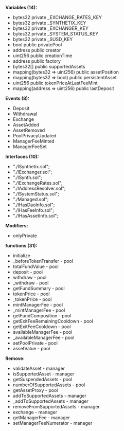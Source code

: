 **Variables (14):**
- bytes32 private _EXCHANGE_RATES_KEY
- bytes32 private _SYNTHETIX_KEY
- bytes32 private _EXCHANGER_KEY
- bytes32 private _SYSTEM_STATUS_KEY
- bytes32 private _SUSD_KEY
- bool public privatePool
- address public creator
- uint256 public creationTime
- address public factory
- bytes32[] public supportedAssets
- mapping(bytes32 => uint256) public assetPosition
- mapping(bytes32 => bool) public persistentAsset
- uint256 public tokenPriceAtLastFeeMint
- mapping(address => uint256) public lastDeposit

**Events (8):**
- Deposit
- Withdrawal
- Exchange
- AssetAdded
- AssetRemoved
- PoolPrivacyUpdated
- ManagerFeeMinted
- ManagerFeeSet

**Interfaces (10):**
- "./ISynthetix.sol";
- "./IExchanger.sol";
- "./ISynth.sol";
- "./IExchangeRates.sol";
- "./IAddressResolver.sol";
- "./ISystemStatus.sol";
- "./Managed.sol";
- "./IHasDaoInfo.sol";
- "./IHasFeeInfo.sol";
- "./IHasAssetInfo.sol";

**Modifiers:**
- onlyPrivate

**functions (31):**
- initialize
- _beforeTokenTransfer - pool
- totalFundValue - pool
- deposit - pool
- withdraw - pool
- _withdraw - pool
- getFundSummary - pool
- tokenPrice - pool
- _tokenPrice - pool
- mintManagerFee - pool
- _mintManagerFee - pool
- getFundComposition - pool
- getExitFeeRemainingCooldown - pool
- getExitFeeCooldown - pool
- availableManagerFee - pool
- _availableManagerFee - pool
- setPoolPrivate - pool
- assetValue - pool

**Remove:**
- validateAsset - manager
- isSupportedAsset - manager
- getSuspendedAssets - pool
- numberOfSupportedAssets - pool
- getAssetProxy - pool
- addToSupportedAssets - manager
- _addToSupportedAssets - manager
- removeFromSupportedAssets - manager
- exchange - manager
- getManagerFee - manager
- setManagerFeeNumerator - manager
